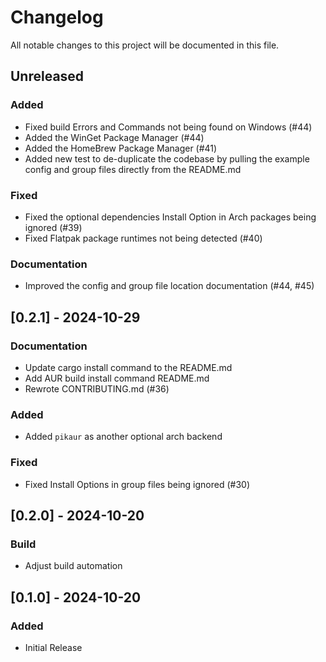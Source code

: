 # Changelog

All notable changes to this project will be documented in this file.

## Unreleased

### Added

- Fixed build Errors and Commands not being found on Windows (#44)
- Added the WinGet Package Manager (#44)
- Added the HomeBrew Package Manager (#41)
- Added new test to de-duplicate the codebase by pulling the example config and
  group files directly from the README.md

### Fixed

- Fixed the optional dependencies Install Option in Arch packages being
  ignored (#39)
- Fixed Flatpak package runtimes not being detected (#40)

### Documentation

- Improved the config and group file location documentation (#44, #45)

## [0.2.1] - 2024-10-29

### Documentation

- Update cargo install command to the README.md
- Add AUR build install command README.md
- Rewrote CONTRIBUTING.md (#36)

### Added

- Added `pikaur` as another optional arch backend

### Fixed

- Fixed Install Options in group files being ignored (#30)

## [0.2.0] - 2024-10-20

### Build

- Adjust build automation

## [0.1.0] - 2024-10-20

### Added

- Initial Release
